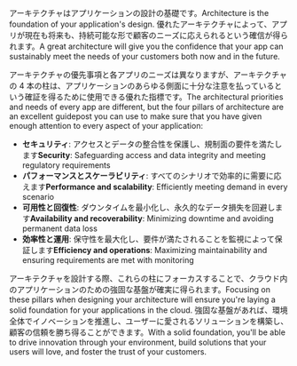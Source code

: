 <span data-ttu-id="87ae5-101">アーキテクチャはアプリケーションの設計の基礎です。</span><span class="sxs-lookup"><span data-stu-id="87ae5-101">Architecture is the foundation of your application's design.</span></span> <span data-ttu-id="87ae5-102">優れたアーキテクチャによって、アプリが現在も将来も、持続可能な形で顧客のニーズに応えられるという確信が得られます。</span><span class="sxs-lookup"><span data-stu-id="87ae5-102">A great architecture will give you the confidence that your app can sustainably meet the needs of your customers both now and in the future.</span></span>

<span data-ttu-id="87ae5-103">アーキテクチャの優先事項と各アプリのニーズは異なりますが、アーキテクチャの 4 本の柱は、アプリケーションのあらゆる側面に十分な注意を払っているという確証を得るために使用できる優れた指標です。</span><span class="sxs-lookup"><span data-stu-id="87ae5-103">The architectural priorities and needs of every app are different, but the four pillars of architecture are an excellent guidepost you can use to make sure that you have given enough attention to every aspect of your application:</span></span>

- <span data-ttu-id="87ae5-104">**セキュリティ**: アクセスとデータの整合性を保護し、規制面の要件を満たします</span><span class="sxs-lookup"><span data-stu-id="87ae5-104">**Security**: Safeguarding access and data integrity and meeting regulatory requirements</span></span>
- <span data-ttu-id="87ae5-105">**パフォーマンスとスケーラビリティ**: すべてのシナリオで効率的に需要に応えます</span><span class="sxs-lookup"><span data-stu-id="87ae5-105">**Performance and scalability**: Efficiently meeting demand in every scenario</span></span>
- <span data-ttu-id="87ae5-106">**可用性と回復性**: ダウンタイムを最小化し、永久的なデータ損失を回避します</span><span class="sxs-lookup"><span data-stu-id="87ae5-106">**Availability and recoverability**: Minimizing downtime and avoiding permanent data loss</span></span>
- <span data-ttu-id="87ae5-107">**効率性と運用**: 保守性を最大化し、要件が満たされることを監視によって保証します</span><span class="sxs-lookup"><span data-stu-id="87ae5-107">**Efficiency and operations**: Maximizing maintainability and ensuring requirements are met with monitoring</span></span>

<span data-ttu-id="87ae5-108">アーキテクチャを設計する際、これらの柱にフォーカスすることで、クラウド内のアプリケーションのための強固な基盤が確実に得られます。</span><span class="sxs-lookup"><span data-stu-id="87ae5-108">Focusing on these pillars when designing your architecture will ensure you're laying a solid foundation for your applications in the cloud.</span></span> <span data-ttu-id="87ae5-109">強固な基盤があれば、環境全体でイノベーションを推進し、ユーザーに愛されるソリューションを構築し、顧客の信頼を勝ち得ることができます。</span><span class="sxs-lookup"><span data-stu-id="87ae5-109">With a solid foundation, you'll be able to drive innovation through your environment, build solutions that your users will love, and foster the trust of your customers.</span></span>